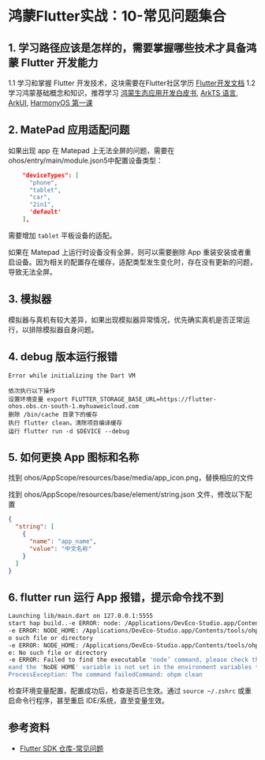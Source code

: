 # 鸿蒙Flutter实战：10-常见问题集合

## 1. 学习路径应该是怎样的，需要掌握哪些技术才具备鸿蒙 Flutter 开发能力

1.1 学习和掌握 Flutter 开发技术，这块需要在Flutter社区学历 [Flutter开发文档](https://docs.flutter.cn/)
1.2 学习鸿蒙基础概念和知识，推荐学习 [鸿蒙生态应用开发白皮书](https://developer.huawei.com/consumer/cn/doc/guidebook/harmonyecoapp-guidebook-0000001761818040), [ArkTS 语言](https://developer.huawei.com/consumer/cn/arkts/), [ArkUI](https://developer.huawei.com/consumer/cn/arkui/),
[HarmonyOS 第一课](https://developer.huawei.com/consumer/cn/teaching-video/)

## 2. MatePad 应用适配问题

如果出现 app 在 Matepad 上无法全屏的问题，需要在 ohos/entry/main/module.json5中配置设备类型：

```json
    "deviceTypes": [
      "phone",
      "tablet",
      "car",
      "2in1",
      'default'
    ],
```

需要增加 `tablet` 平板设备的适配。

如果在 Matepad 上运行时设备没有全屏，则可以需要删除 App 重装安装或者重启设备。因为相关的配置存在缓存，适配类型发生变化时，存在没有更新的问题，导致无法全屏。

## 3. 模拟器

模拟器与真机有较大差异，如果出现模拟器异常情况，优先确实真机是否正常运行，以排除模拟器自身问题。

## 4. debug 版本运行报错

`Error while initializing the Dart VM`

```text
依次执行以下操作
设置环境变量 export FLUTTER_STORAGE_BASE_URL=https://flutter-ohos.obs.cn-south-1.myhuaweicloud.com
删除 /bin/cache 目录下的缓存
执行 flutter clean，清除项目编译缓存
运行 flutter run -d $DEVICE --debug
```

## 5. 如何更换 App 图标和名称

找到 ohos/AppScope/resources/base/media/app_icon.png，替换相应的文件

找到 ohos/AppScope/resources/base/element/string.json 文件，修改以下配置

```json
{
  "string": [
    {
      "name": "app_name",
      "value": "中文名称"
    }
  ]
}
```

## 6. flutter run 运行 App 报错，提示命令找不到

```bash
Launching lib/main.dart on 127.0.0.1:5555
start hap build..-e ERROR: node: /Applications/DevEco-Studio.app/Contents/tools/ohpm/bin/ohpm: line 7: node: commandnot found
-e ERROR: NODE_HOME: /Applications/DevEco-Studio.app/Contents/tools/ohpm/bin/ohpm: line 11: /node:
o such file or directory
-e ERROR: NODE_HOME: /Applications/DevEco-Studio.app/Contents/tools/ohpm/bin/ohpm: line 25: /bin/noc
e: No such file or directory
-e ERROR: Failed to find the executable 'node’ command, please check the following possible causes:e1. Node]s is not installed.e2.'node'command not added to PATH;
eand the 'NoDE HOME' variable is not set in the environment variables to match your NodeJsinstallation location.
ProcessException: The command failedCommand: ohpm clean
```

检查环境变量配置，配置成功后，检查是否已生效。通过 `source ~/.zshrc` 或重启命令行程序，甚至重启 IDE/系统，直至变量生效。

## 参考资料

- [Flutter SDK 仓库-常见问题](https://gitee.com/openharmony-sig/flutter_flutter#%E5%B8%B8%E8%A7%81%E9%97%AE%E9%A2%98)